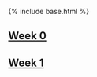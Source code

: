 {% include base.html %}

## [Week 0](https://madcacti.github.io/bipbapbopbepbup/weeknotes/week0)

## [Week 1](https://madcacti.github.io/bipbapbopbepbup/weeknotes/week1)
